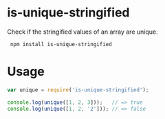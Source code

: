 # is-unique-stringified

Check if the stringified values of an array are unique.

	 npm install is-unique-stringified

# Usage

```javascript
var unique = require('is-unique-stringified');

console.log(unique([1, 2, 3]));   // => true
console.log(unique([1, 2, '2'])); // => false
```
